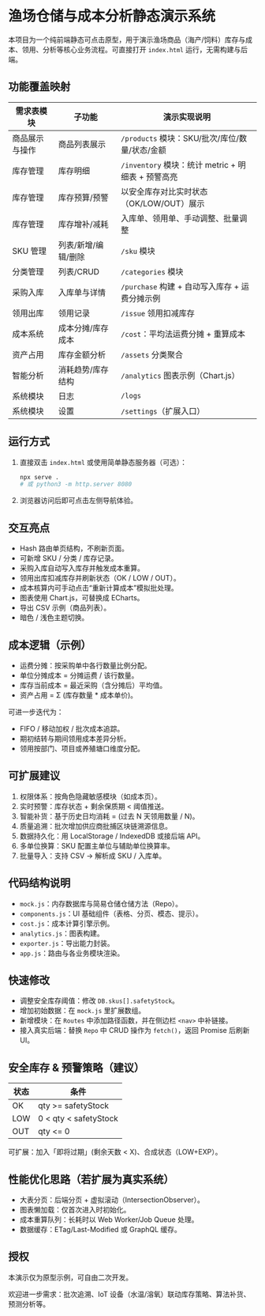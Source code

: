 # 渔场仓储与成本分析静态演示系统

本项目为一个纯前端静态可点击原型，用于演示渔场商品（海产/饲料）库存与成本、领用、分析等核心业务流程。可直接打开 `index.html` 运行，无需构建与后端。

## 功能覆盖映射

| 需求表模块 | 子功能 | 演示实现说明 |
| ---------- | ------ | ------------ |
| 商品展示与操作 | 商品列表展示 | `/products` 模块：SKU/批次/库位/数量/状态/金额 |
| 库存管理 | 库存明细 | `/inventory` 模块：统计 metric + 明细表 + 预警高亮 |
| 库存管理 | 库存预算/预警 | 以安全库存对比实时状态（OK/LOW/OUT）展示 |
| 库存管理 | 库存增补/减耗 | 入库单、领用单、手动调整、批量调整 |
| SKU 管理 | 列表/新增/编辑/删除 | `/sku` 模块 |
| 分类管理 | 列表/CRUD | `/categories` 模块 |
| 采购入库 | 入库单与详情 | `/purchase` 构建 + 自动写入库存 + 运费分摊示例 |
| 领用出库 | 领用记录 | `/issue` 领用扣减库存 |
| 成本系统 | 成本分摊/库存成本 | `/cost`：平均法运费分摊 + 重算成本 |
| 资产占用 | 库存金额分析 | `/assets` 分类聚合 |
| 智能分析 | 消耗趋势/库存结构 | `/analytics` 图表示例（Chart.js） |
| 系统模块 | 日志 | `/logs` |
| 系统模块 | 设置 | `/settings`（扩展入口） |

## 运行方式

1. 直接双击 `index.html` 或使用简单静态服务器（可选）：
   ```bash
   npx serve .
   # 或 python3 -m http.server 8080
   ```
2. 浏览器访问后即可点击左侧导航体验。

## 交互亮点
- Hash 路由单页结构，不刷新页面。
- 可新增 SKU / 分类 / 库存记录。
- 采购入库自动写入库存并触发成本重算。
- 领用出库扣减库存并刷新状态（OK / LOW / OUT）。
- 成本核算内可手动点击“重新计算成本”模拟批处理。
- 图表使用 Chart.js，可替换成 ECharts。
- 导出 CSV 示例（商品列表）。
- 暗色 / 浅色主题切换。

## 成本逻辑（示例）
- 运费分摊：按采购单中各行数量比例分配。
- 单位分摊成本 = 分摊运费 / 该行数量。
- 库存当前成本 = 最近采购（含分摊后）平均值。
- 资产占用 = Σ (库存数量 * 成本单价)。

可进一步迭代为：
- FIFO / 移动加权 / 批次成本追踪。
- 期初结转与期间领用成本差异分析。
- 领用按部门、项目或养殖塘口维度分配。

## 可扩展建议
1. 权限体系：按角色隐藏敏感模块（如成本页）。
2. 实时预警：库存状态 + 剩余保质期 < 阈值推送。
3. 智能补货：基于历史日均消耗 = (过去 N 天领用数量 / N)。
4. 质量追溯：批次增加供应商批捕区块链溯源信息。
5. 数据持久化：用 LocalStorage / IndexedDB 或接后端 API。
6. 多单位换算：SKU 配置主单位与辅助单位换算率。
7. 批量导入：支持 CSV -> 解析成 SKU / 入库单。

## 代码结构说明
- `mock.js`：内存数据库与简易仓储仓储方法（Repo）。
- `components.js`：UI 基础组件（表格、分页、模态、提示）。
- `cost.js`：成本计算引擎示例。
- `analytics.js`：图表构建。
- `exporter.js`：导出能力封装。
- `app.js`：路由与各业务模块渲染。

## 快速修改
- 调整安全库存阈值：修改 `DB.skus[].safetyStock`。
- 增加初始数据：在 `mock.js` 里扩展数组。
- 新增模块：在 `Routes` 中添加路径函数，并在侧边栏 `<nav>` 中补链接。
- 接入真实后端：替换 `Repo` 中 CRUD 操作为 `fetch()`，返回 Promise 后刷新 UI。

## 安全库存 & 预警策略（建议）
| 状态 | 条件 |
| ---- | ---- |
| OK | qty >= safetyStock |
| LOW | 0 < qty < safetyStock |
| OUT | qty <= 0 |

可扩展：加入「即将过期」(剩余天数 < X)、合成状态（LOW+EXP）。

## 性能优化思路（若扩展为真实系统）
- 大表分页：后端分页 + 虚拟滚动（IntersectionObserver）。
- 图表懒加载：仅首次进入时初始化。
- 成本重算队列：长耗时以 Web Worker/Job Queue 处理。
- 数据缓存：ETag/Last-Modified 或 GraphQL 缓存。

## 授权
本演示仅为原型示例，可自由二次开发。

欢迎进一步需求：批次追溯、IoT 设备（水温/溶氧）联动库存策略、算法补货、预测分析等。
